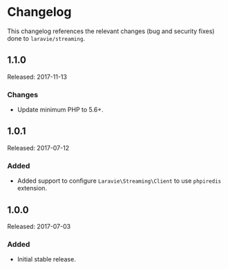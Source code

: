 # Changelog

This changelog references the relevant changes (bug and security fixes) done to `laravie/streaming`.

## 1.1.0

Released: 2017-11-13

### Changes

* Update minimum PHP to 5.6+.

## 1.0.1

Released: 2017-07-12

### Added

* Added support to configure `Laravie\Streaming\Client` to use `phpiredis` extension.

## 1.0.0

Released: 2017-07-03

### Added

* Initial stable release.
